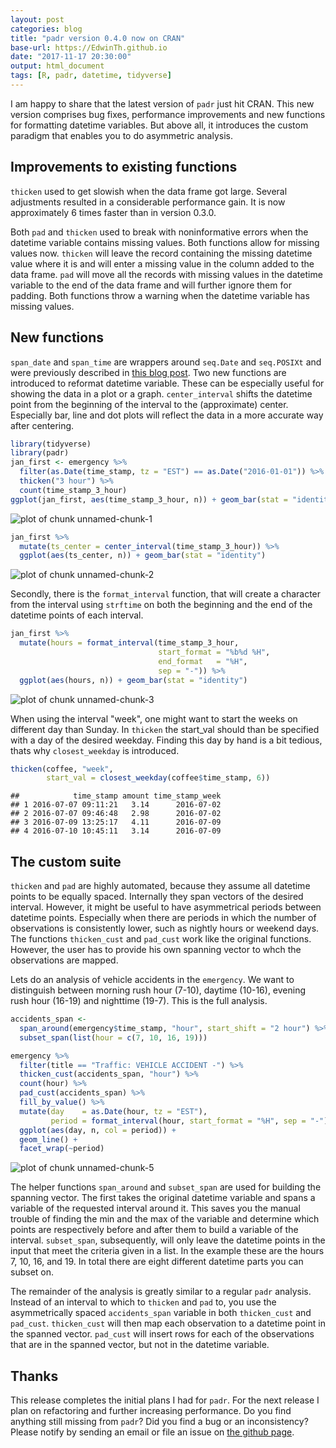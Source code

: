 ```yaml
---
layout: post
categories: blog
title: "padr version 0.4.0 now on CRAN"
base-url: https://EdwinTh.github.io
date: "2017-11-17 20:30:00"
output: html_document
tags: [R, padr, datetime, tidyverse]
---
```

I am happy to share that the latest version of `padr` just hit CRAN. This new version comprises bug fixes, performance improvements and new functions for formatting datetime variables. But above all, it introduces the custom paradigm that enables you to do asymmetric analysis.

## Improvements to existing functions

`thicken` used to get slowish when the data frame got large. Several adjustments resulted in a considerable performance gain. It is now approximately 6 times faster than in version 0.3.0.

Both `pad` and `thicken` used to break with noninformative errors when the datetime variable contains missing values. Both functions allow for missing values now. `thicken` will leave the record containing the missing datetime value where it is and will enter a missing value in the column added to the data frame. `pad` will move all the records with missing values in the datetime variable to the end of the data frame and will further ignore them for padding. Both functions throw a warning when the datetime variable has missing values.

## New functions

`span_date` and `span_time` are wrappers around `seq.Date` and `seq.POSIXt` and were previously described in [this blog post](https://edwinth.github.io/blog/span_date_time/). 
Two new functions are introduced to reformat datetime variable. These can be especially useful for showing the data in a plot or a graph. `center_interval` shifts the datetime point from the beginning of the interval to the (approximate) center. Especially bar, line and dot plots will reflect the data in a more accurate way after centering.


```r
library(tidyverse)
library(padr)
jan_first <- emergency %>% 
  filter(as.Date(time_stamp, tz = "EST") == as.Date("2016-01-01")) %>% 
  thicken("3 hour") %>% 
  count(time_stamp_3_hour) 
ggplot(jan_first, aes(time_stamp_3_hour, n)) + geom_bar(stat = "identity")
```

![plot of chunk unnamed-chunk-1](/figure/source/2017-11-17-padr-v04/unnamed-chunk-1-1.png)

```r
jan_first %>% 
  mutate(ts_center = center_interval(time_stamp_3_hour)) %>% 
  ggplot(aes(ts_center, n)) + geom_bar(stat = "identity")
```

![plot of chunk unnamed-chunk-2](/figure/source/2017-11-17-padr-v04/unnamed-chunk-2-1.png)

Secondly, there is the `format_interval` function, that will create a character from the interval using `strftime` on both the beginning and the end of the datetime points of each interval. 


```r
jan_first %>% 
  mutate(hours = format_interval(time_stamp_3_hour,
                                 start_format = "%b%d %H",
                                 end_format   = "%H",
                                 sep = "-")) %>% 
  ggplot(aes(hours, n)) + geom_bar(stat = "identity")
```

![plot of chunk unnamed-chunk-3](/figure/source/2017-11-17-padr-v04/unnamed-chunk-3-1.png)

When using the interval "week", one might want to start the weeks on different day than Sunday. In `thicken` the start_val should than be specified with a day of the desired weekday. Finding this day by hand is a bit tedious, thats why `closest_weekday` is introduced.


```r
thicken(coffee, "week", 
        start_val = closest_weekday(coffee$time_stamp, 6))
```

```
##            time_stamp amount time_stamp_week
## 1 2016-07-07 09:11:21   3.14      2016-07-02
## 2 2016-07-07 09:46:48   2.98      2016-07-02
## 3 2016-07-09 13:25:17   4.11      2016-07-09
## 4 2016-07-10 10:45:11   3.14      2016-07-09
```

## The custom suite

`thicken` and `pad` are highly automated, because they assume all datetime points to be equally spaced. Internally they span vectors of the desired interval. However, it might be useful to have asymmetrical periods between datetime points. Especially when there are  periods in which the number of observations is consistently lower, such as nightly hours or weekend days. The functions `thicken_cust` and `pad_cust` work like the original functions. However, the user has to provide his own spanning vector to whch the observations are mapped.

Lets do an analysis of vehicle accidents in the `emergency`. We want to distinguish between morning rush hour (7-10), daytime (10-16), evening rush hour (16-19) and nighttime (19-7). This is the full analysis.


```r
accidents_span <-
  span_around(emergency$time_stamp, "hour", start_shift = "2 hour") %>% 
  subset_span(list(hour = c(7, 10, 16, 19)))

emergency %>% 
  filter(title == "Traffic: VEHICLE ACCIDENT -") %>% 
  thicken_cust(accidents_span, "hour") %>% 
  count(hour) %>% 
  pad_cust(accidents_span) %>%
  fill_by_value() %>% 
  mutate(day    = as.Date(hour, tz = "EST"),
         period = format_interval(hour, start_format = "%H", sep = "-")) %>% 
  ggplot(aes(day, n, col = period)) + 
  geom_line() +
  facet_wrap(~period)
```

![plot of chunk unnamed-chunk-5](/figure/source/2017-11-17-padr-v04/unnamed-chunk-5-1.png)

The helper functions `span_around` and `subset_span` are used for building the spanning vector. The first takes the original datetime variable and spans a variable of the requested interval around it. This saves you the manual trouble of finding the min and the max of the variable and determine which points are respectively before and after them to build a variable of the interval. `subset_span`, subsequently, will only leave the datetime points in the input that meet the criteria given in a list. In the example these are the hours 7, 10, 16, and 19. In total there are eight different datetime parts you can subset on.

The remainder of the analysis is greatly similar to a regular `padr` analysis. Instead of an interval to which to `thicken` and `pad` to, you use the asymmetrically spaced `accidents_span` variable in both `thicken_cust` and `pad_cust`. `thicken_cust` will then map each observation to a datetime point in the spanned vector. `pad_cust` will insert rows for each of the observations that are in the spanned vector, but not in the datetime variable.

## Thanks

This release completes the initial plans I had for `padr`. For the next release I plan on refactoring and further increasing performance. Do you find anything still missing from `padr`? Did you find a bug or an inconsistency? Please notify by sending an email or file an issue on [the github page](https://github.com/EdwinTh/padr).
